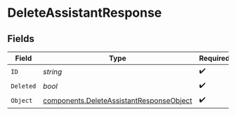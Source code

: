 # DeleteAssistantResponse


## Fields

| Field                                                                                                | Type                                                                                                 | Required                                                                                             | Description                                                                                          |
| ---------------------------------------------------------------------------------------------------- | ---------------------------------------------------------------------------------------------------- | ---------------------------------------------------------------------------------------------------- | ---------------------------------------------------------------------------------------------------- |
| `ID`                                                                                                 | *string*                                                                                             | :heavy_check_mark:                                                                                   | N/A                                                                                                  |
| `Deleted`                                                                                            | *bool*                                                                                               | :heavy_check_mark:                                                                                   | N/A                                                                                                  |
| `Object`                                                                                             | [components.DeleteAssistantResponseObject](../../models/components/deleteassistantresponseobject.md) | :heavy_check_mark:                                                                                   | N/A                                                                                                  |